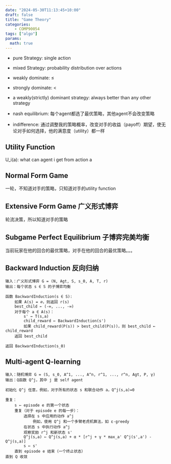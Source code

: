 ```yaml
---
date: "2024-05-30T11:13:45+10:00"
draft: false
title: "Game Theory"
categories:
    - COMP90054
tags: ["algo"]
params:
  math: true
---
```



- pure Strategy: single action
- mixed Strategy: probability distribution over actions
- weakly dominate: $\leq$
- strongly dominate: $<$
- a weakly(strictly) dominant strategy: always better than any other strategy
- nash equilibrium: 每个agent都选了最优策略，其他agent不会改变策略

- indifference: 通过调整我的策略概率，改变对手的收益（payoff）期望，使无论对手如何选择，他的满意度（utility）都一样


## Utility Function

U_i(a): what can agent i get from action a


## Normal Form Game

一轮，不知道对手的策略，只知道对手的utility function

## Extensive Form Game 广义形式博弈

轮流决策，所以知道对手的策略

## Subgame Perfect Equilibrium 子博弈完美均衡

当前玩家在他的回合的最优策略，对手在他的回合的最优策略。。。

## Backward Induction 反向归纳
```
输入：广义形式博弈 G = (N, Agt, S, s_0, A, T, r)
输出：每个状态 s ∈ S 的子博弈均衡

函数 BackwardInduction(s ∈ S):
    如果 A(s) = ∅，则返回 r(s)
    best_child ← (-∞, ..., -∞)
    对于每个 a ∈ A(s)：
        s' ← T(s,a)
        child_reward ← BackwardInduction(s')
        如果 child_reward(P(s)) > best_child(P(s))，则 best_child ← child_reward
    返回 best_child

返回 BackwardInduction(s_0)
```

## Multi-agent Q-learning

```
输入：随机博弈 G = (S, s_0, A^1, ..., A^n, r^1, ..., r^n, Agt, P, γ)
输出：Q函数 Q^j，其中 j 是 self agent

初始化 Q^j 任意，例如，对于所有的状态 s 和联合动作 a，Q^j(s,a)=0

重复：
    s ← episode e 的第一个状态
    重复（对于 episode e 的每一步）：
        选择在 s 中应用的动作 a^j
            例如，使用 Q^j 和一个多臂老虎机算法，如 ε-greedy
        在状态 s 中执行动作 a^j
        观察奖励 r^j 和新状态 s'
        Q^j(s,a) ← Q^j(s,a) + α * [r^j + γ * max_a' Q^j(s',a') - Q^j(s,a)]
        s ← s'
    直到 episode e 结束（一个终止状态）
直到 Q 收敛
```